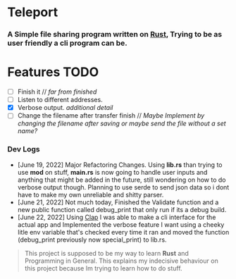 # Teleport
### A Simple file sharing program written on [**Rust**](https://rust-lang.org), Trying to be as user friendly a cli program can be.

# Features TODO
  - [ ] Finish it // *far from finished*
  - [ ] Listen to different addresses.
  - [x] Verbose output. *additional detail*
  - [ ] Change the filename after transfer finish // *Maybe Implement by changing the filename after saving or maybe send the file without a set name?*

### Dev Logs
  - [June 19, 2022] Major Refactoring Changes. Using **lib.rs** than trying to use **mod** on stuff, **main.rs** is now going to handle user inputs and anything that might be added in the future, still wondering on how to do verbose output though. Planning to use serde to send json data so i dont have to make my own unreliable and shitty parser.
  - [June 21, 2022] Not much today, Finished the Validate function and a new public function called debug_print that only run if its a debug build.
  - [June 22, 2022] Using [Clap](crates.io/crate/clap) I was able to make a cli interface for the actual app and Implemented the verbose feature I want using a cheeky litle env variable that's checked every time it ran and moved the function (debug_print previously now special_print) to lib.rs.
> This project is supposed to be my way to learn **Rust** and Programming in General. This explains my indecisive behaviour on this project because Im trying to learn how to do stuff.